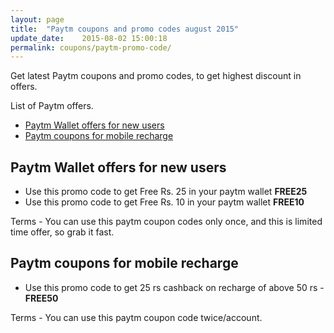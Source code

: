 ```yaml
---
layout: page
title:  "Paytm coupons and promo codes august 2015"
update_date:    2015-08-02 15:00:18
permalink: coupons/paytm-promo-code/
---
```


Get latest Paytm coupons and promo codes, to get highest discount in offers.

List of Paytm offers.

- [Paytm Wallet offers for new users](#paytm-wallet-offers-for-new-users "Paytm Wallet offers for new users")
- [Paytm coupons for mobile recharge](#paytm-coupons-for-mobile-recharge "Paytm coupons for mobile recharge")

## Paytm Wallet offers for new users ##

- Use this promo code to get Free Rs. 25 in your paytm wallet **FREE25**
- Use this promo code to get Free Rs. 10 in your paytm wallet **FREE10**


Terms - You can use this paytm coupon codes only once, and this is limited time offer, so grab it fast.

## Paytm coupons for mobile recharge ##

- Use this promo code to get 25 rs cashback on recharge of above 50 rs - **FREE50**

Terms - You can use this paytm coupon code twice/account.
